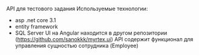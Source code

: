 API для тестового задания
Используемые технологии: 
- asp .net core 3.1
- entity framework
- SQL Server
UI на Angular находится в другом репозитории (https://github.com/sanokkk/myrtex.ui)
API содержит функционал для управления сущностью сотрудника (Employee)
